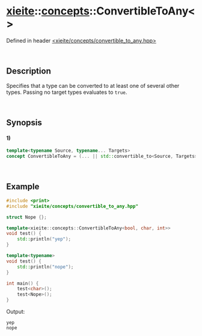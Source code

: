 # [xieite](../../xieite.md)\:\:[concepts](../../concepts.md)\:\:ConvertibleToAny\<\>
Defined in header [<xieite/concepts/convertible_to_any.hpp>](../../../include/xieite/concepts/convertible_to_any.hpp)

&nbsp;

## Description
Specifies that a type can be converted to at least one of several other types. Passing no target types evaluates to `true`.

&nbsp;

## Synopsis
#### 1)
```cpp
template<typename Source, typename... Targets>
concept ConvertibleToAny = (... || std::convertible_to<Source, Targets>);
```

&nbsp;

## Example
```cpp
#include <print>
#include "xieite/concepts/convertible_to_any.hpp"

struct Nope {};

template<xieite::concepts::ConvertibleToAny<bool, char, int>>
void test() {
    std::println("yep");
}

template<typename>
void test() {
    std::println("nope");
}

int main() {
    test<char>();
    test<Nope>();
}
```
Output:
```
yep
nope
```
